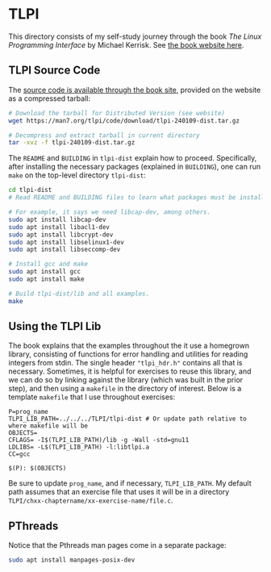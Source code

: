 # TLPI

This directory consists of my self-study journey through the book *The Linux Programming Interface*
by Michael Kerrisk. See [the book website here](https://man7.org/tlpi/).

## TLPI Source Code

The [source code is available through the book site](https://man7.org/tlpi/code/index.html),
provided on the website as a compressed tarball:

```bash
# Download the tarball for Distributed Version (see website)
wget https://man7.org/tlpi/code/download/tlpi-240109-dist.tar.gz

# Decompress and extract tarball in current directory
tar -xvz -f tlpi-240109-dist.tar.gz 
```

The `README` and `BUILDING` in `tlpi-dist` explain how to proceed. Specifically,
after installing the necessary packages (explained in `BUILDING`), one can run
`make` on the top-level directory `tlpi-dist`:

```bash
cd tlpi-dist
# Read README and BUILDING files to learn what packages must be installed.

# For example, it says we need libcap-dev, among others.
sudo apt install libcap-dev
sudo apt install libacl1-dev
sudo apt install libcrypt-dev
sudo apt install libselinux1-dev
sudo apt install libseccomp-dev

# Install gcc and make
sudo apt install gcc
sudo apt install make

# Build tlpi-dist/lib and all examples.
make
```

## Using the TLPI Lib

The book explains that the examples throughout the it use a homegrown library, consisting of functions
for error handling and utilities for reading integers from stdin. The single header `"tlpi_hdr.h"`
contains all that is necessary. Sometimes, it is helpful for exercises to reuse this library,
and we can do so by linking against the library (which was built in the prior step), and then using a
`makefile` in the directory of interest. Below is a template `makefile` that I use throughout exercises:

```make
P=prog_name
TLPI_LIB_PATH=../../../TLPI/tlpi-dist # Or update path relative to where makefile will be
OBJECTS=
CFLAGS= -I$(TLPI_LIB_PATH)/lib -g -Wall -std=gnu11
LDLIBS= -L$(TLPI_LIB_PATH) -l:libtlpi.a
CC=gcc

$(P): $(OBJECTS)
```

Be sure to update `prog_name`, and if necessary, `TLPI_LIB_PATH`. My default path assumes that
an exercise file that uses it will be in a directory `TLPI/chxx-chaptername/xx-exercise-name/file.c`.

## PThreads

Notice that the Pthreads man pages come in a separate package:

```bash
sudo apt install manpages-posix-dev
```
